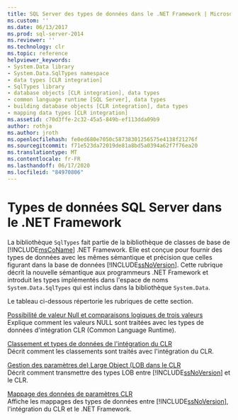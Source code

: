 ```yaml
---
title: SQL Server des types de données dans le .NET Framework | Microsoft Docs
ms.custom: ''
ms.date: 06/13/2017
ms.prod: sql-server-2014
ms.reviewer: ''
ms.technology: clr
ms.topic: reference
helpviewer_keywords:
- System.Data library
- System.Data.SqlTypes namespace
- data types [CLR integration]
- SqlTypes library
- database objects [CLR integration], data types
- common language runtime [SQL Server], data types
- building database objects [CLR integration], data types
- mapping data types [CLR integration]
ms.assetid: c70d3ffe-2c32-45a5-849b-ef113dda09b9
author: rothja
ms.author: jroth
ms.openlocfilehash: fe0ed680e7050c58738301256575e4138f21276f
ms.sourcegitcommit: f71e523da72019de81a8bd5a0394a62f7f76ea20
ms.translationtype: MT
ms.contentlocale: fr-FR
ms.lasthandoff: 06/17/2020
ms.locfileid: "84970806"
---
```

# <a name="sql-server-data-types-in-the-net-framework"></a>Types de données SQL Server dans le .NET Framework
  La bibliothèque `SqlTypes` fait partie de la bibliothèque de classes de base de [!INCLUDE[msCoName](../../includes/msconame-md.md)] .NET Framework. Elle est conçue pour fournir des types de données avec les mêmes sémantique et précision que celles figurant dans la base de données [!INCLUDE[ssNoVersion](../../includes/ssnoversion-md.md)]. Cette rubrique décrit la nouvelle sémantique aux programmeurs .NET Framework et introduit les types implémentés dans l'espace de noms `System.Data.SqlTypes` qui est inclus dans la bibliothèque `System.Data`.  
  
 Le tableau ci-dessous répertorie les rubriques de cette section.  
  
 [Possibilité de valeur Null et comparaisons logiques de trois valeurs](nullability-and-three-value-logic-comparisons.md)  
 Explique comment les valeurs NULL sont traitées avec les types de données d'intégration CLR (Common Language Runtime).  
  
 [Classement et types de données de l'intégration du CLR](collation-and-clr-integration-data-types.md)  
 Décrit comment les classements sont traités avec l'intégration du CLR.  
  
 [Gestion des paramètres de&#41; Large Object &#40;LOB dans le CLR](handling-large-object-lob-parameters-in-the-clr.md)  
 Décrit comment transmettre des types LOB entre [!INCLUDE[ssNoVersion](../../includes/ssnoversion-md.md)] et le CLR.  
  
 [Mappage des données de paramètres CLR](mapping-clr-parameter-data.md)  
 Affiche les mappages des types de données entre [!INCLUDE[ssNoVersion](../../includes/ssnoversion-md.md)], l'intégration du CLR et le .NET Framework.  
  
  
